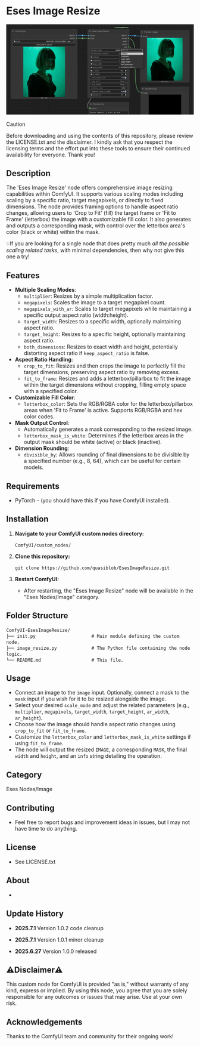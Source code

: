 # Eses Image Resize

![Eses Image Resize Node Screenshot](docs/image_resize.png)


> [!CAUTION]
> Before downloading and using the contents of this repository, please review the LICENSE.txt and the disclaimer.
> I kindly ask that you respect the licensing terms and the effort put into these tools to ensure their 
> continued availability for everyone. Thank you!


## Description

The 'Eses Image Resize' node offers comprehensive image resizing capabilities within ComfyUI. It supports various scaling modes including scaling by a specific ratio, target megapixels, or directly to fixed dimensions. The node provides framing options to handle aspect ratio changes, allowing users to 'Crop to Fit' (fill) the target frame or 'Fit to Frame' (letterbox) the image with a customizable fill color. It also generates and outputs a corresponding mask, with control over the letterbox area's color (black or white) within the mask.

💡If you are looking for a single node that does pretty much *all the possible scaling related tasks*, with minimal dependencies, then why not give this one a try! 


## Features

* **Multiple Scaling Modes**:
    * `multiplier`: Resizes by a simple multiplication factor.
    * `megapixels`: Scales the image to a target megapixel count.
    * `megapixels_with_ar`: Scales to target megapixels while maintaining a specific output aspect ratio (width:height).
    * `target_width`: Resizes to a specific width, optionally maintaining aspect ratio.
    * `target_height`: Resizes to a specific height, optionally maintaining aspect ratio.
    * `both_dimensions`: Resizes to exact width and height, potentially distorting aspect ratio if `keep_aspect_ratio` is false.
* **Aspect Ratio Handling**:
    * `crop_to_fit`: Resizes and then crops the image to perfectly fill the target dimensions, preserving aspect ratio by removing excess.
    * `fit_to_frame`: Resizes and adds a letterbox/pillarbox to fit the image within the target dimensions without cropping, filling empty space with a specified color.
* **Customizable Fill Color**:
    * `letterbox_color`: Sets the RGB/RGBA color for the letterbox/pillarbox areas when 'Fit to Frame' is active. Supports RGB/RGBA and hex color codes.
* **Mask Output Control**:
    * Automatically generates a mask corresponding to the resized image.
    * `letterbox_mask_is_white`: Determines if the letterbox areas in the output mask should be white (active) or black (inactive).
* **Dimension Rounding**:
    * `divisible_by`: Allows rounding of final dimensions to be divisible by a specified number (e.g., 8, 64), which can be useful for certain models.


## Requirements

* PyTorch – (you should have this if you have ComfyUI installed).


## Installation

1.  **Navigate to your ComfyUI custom nodes directory:**
    ```
    ComfyUI/custom_nodes/
    ```

2.  **Clone this repository:**
    ```
    git clone https://github.com/quasiblob/EsesImageResize.git
    ```

3.  **Restart ComfyUI:**
    * After restarting, the "Eses Image Resize" node will be available in the "Eses Nodes/Image" category.


## Folder Structure

```
ComfyUI-EsesImageResize/
├── init.py                     # Main module defining the custom node.
├── image_resize.py             # The Python file containing the node logic.
└── README.md                   # This file.
```


## Usage

* Connect an image to the `image` input. Optionally, connect a mask to the `mask` input if you wish for it to be resized alongside the image.
* Select your desired `scale_mode` and adjust the related parameters (e.g., `multiplier`, `megapixels`, `target_width`, `target_height`, `ar_width`, `ar_height`).
* Choose how the image should handle aspect ratio changes using `crop_to_fit` or `fit_to_frame`.
* Customize the `letterbox_color` and `letterbox_mask_is_white` settings if using `fit_to_frame`.
* The node will output the resized `IMAGE`, a corresponding `MASK`, the final `width` and `height`, and an `info` string detailing the operation.


## Category

Eses Nodes/Image


## Contributing

* Feel free to report bugs and improvement ideas in issues, but I may not have time to do anything.


## License

* See LICENSE.txt


## About

-


## Update History

* **2025.7.1** Version 1.0.2 code cleanup

* **2025.7.1** Version 1.0.1 minor cleanup

* **2025.6.27** Version 1.0.0 released


## ⚠️Disclaimer⚠️

This custom node for ComfyUI is provided "as is," without warranty of any kind, express or implied. By using this node, you agree that you are solely responsible for any outcomes or issues that may arise. Use at your own risk.


## Acknowledgements

Thanks to the ComfyUI team and community for their ongoing work!